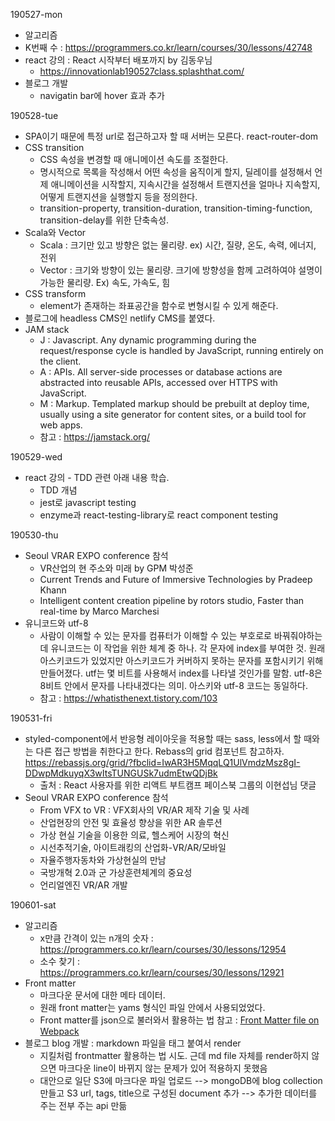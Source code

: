 190527-mon

- 알고리즘
- K번째 수 : https://programmers.co.kr/learn/courses/30/lessons/42748
- react 강의 : React 시작부터 배포까지 by 김동우님
  - https://innovationlab190527class.splashthat.com/
- 블로그 개발
  - navigatin bar에 hover 효과 추가

190528-tue

- SPA이기 때문에 특정 url로 접근하고자 할 때 서버는 모른다. react-router-dom
- CSS transition
  - CSS 속성을 변경할 때 애니메이션 속도를 조절한다.
  - 명시적으로 목록을 작성해서 어떤 속성을 움직이게 할지, 딜레이를 설정해서 언제 애니메이션을 시작할지, 지속시간을 설정해서 트랜지션을 얼마나 지속할지, 어떻게 트랜지션을 실행할지 등을 정의한다.
  - transition-property, transition-duration, transition-timing-function, transition-delay를 위한 단축속성.
- Scala와 Vector
  - Scala : 크기만 있고 방향은 없는 물리량. ex) 시간, 질량, 온도, 속력, 에너지, 전위
  - Vector : 크기와 방향이 있는 물리량. 크기에 방향성을 함께 고려하여야 설명이 가능한 물리량. Ex) 속도, 가속도, 힘
- CSS transform
  - element가 존재하는 좌표공간을 함수로 변형시킬 수 있게 해준다.
- 블로그에 headless CMS인 netlify CMS를 붙였다.
- JAM stack
  - J : Javascript. Any dynamic programming during the request/response cycle is handled by JavaScript, running entirely on the client.
  - A : APIs. All server-side processes or database actions are abstracted into reusable APIs, accessed over HTTPS with JavaScript.
  - M : Markup. Templated markup should be prebuilt at deploy time, usually using a site generator for content sites, or a build tool for web apps.
  - 참고 : https://jamstack.org/

190529-wed

- react 강의 - TDD 관련 아래 내용 학습.
  - TDD 개념
  - jest로 javascript testing
  - enzyme과 react-testing-library로 react component testing

190530-thu

- Seoul VRAR EXPO conference 참석
  - VR산업의 현 주소와 미래 by GPM 박성준
  - Current Trends and Future of Immersive Technologies by Pradeep Khann
  - Intelligent content creation pipeline by rotors studio, Faster than real-time by Marco Marchesi
- 유니코드와 utf-8
  - 사람이 이해할 수 있는 문자를 컴퓨터가 이해할 수 있는 부호로로 바꿔줘야하는데 유니코드는 이 작업을 위한 체계 중 하나. 각 문자에 index를 부여한 것. 원래 아스키코드가 있었지만 아스키코드가 커버하지 못하는 문자를 포함시키기 위해 만들어졌다. utf는 몇 비트를 사용해서 index를 나타낼 것인가를 말함. utf-8은 8비트 안에서 문자를 나타내겠다는 의미. 아스키와 utf-8 코드는 동일하다.
  - 참고 : https://whatisthenext.tistory.com/103

190531-fri

- styled-component에서 반응형 레이아웃을 적용할 때는 sass, less에서 할 때와는 다른 접근 방법을 취한다고 한다. Rebass의 grid 컴포넌트 참고하자. https://rebassjs.org/grid/?fbclid=IwAR3H5MqqLQ1UlVmdzMsz8gI-DDwpMdkuyqX3wItsTUNGUSk7udmEtwQDjBk
  - 출처 : React 사용자를 위한 리액트 부트캠프 페이스북 그룹의 이현섭님 댓글
- Seoul VRAR EXPO conference 참석
  - From VFX to VR : VFX회사의 VR/AR 제작 기술 및 사례
  - 산업현장의 안전 및 효율성 향상을 위한 AR 솔루션
  - 가상 현실 기술을 이용한 의료, 헬스케어 시장의 혁신
  - 시선추적기술, 아이트래킹의 산업화-VR/AR/모바일
  - 자율주행자동차와 가상현실의 만남
  - 국방개혁 2.0과 군 가상훈련체계의 중요성
  - 언리얼엔진 VR/AR 개발

190601-sat

- 알고리즘
  - x만큼 간격이 있는 n개의 숫자 : https://programmers.co.kr/learn/courses/30/lessons/12954
  - 소수 찾기 : https://programmers.co.kr/learn/courses/30/lessons/12921
- Front matter
  - 마크다운 문서에 대한 메타 데이터.
  - 원래 front matter는 yams 형식인 파일 안에서 사용되었었다.
  - Front matter를 json으로 불러와서 활용하는 법 참고 : [Front Matter file on Webpack](https://medium.com/haiiro-io/front-matter-on-webpack-92891e7b839e)
- 블로그 blog 개발 : markdown 파일을 태그 붙여서 render
  - 지킬처럼 frontmatter 활용하는 법 시도. 근데 md file 자체를 render하지 않으면 마크다운 line이 바뀌지 않는 문제가 있어 적용하지 못했음
  - 대안으로 일단 S3에 마크다운 파일 업로드 --> mongoDB에 blog collection만들고 S3 url, tags, title으로 구성된 document 추가 --> 추가한 데이터를 주는 전부 주는 api 만듦
